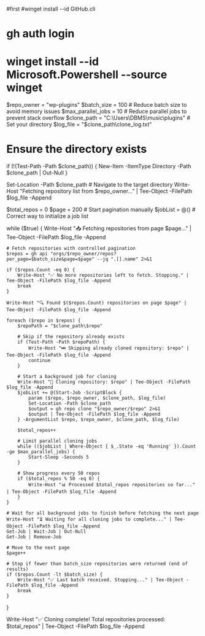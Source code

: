 #first
 #winget install --id GitHub.cli
# gh auth login
# winget install --id Microsoft.Powershell --source winget


$repo_owner = "wp-plugins"
$batch_size = 100  # Reduce batch size to avoid memory issues
$max_parallel_jobs = 10  # Reduce parallel jobs to prevent stack overflow
$clone_path = "C:\Users\DBMS\music\plugins"  # Set your directory
$log_file = "$clone_path\clone_log.txt"

# Ensure the directory exists
if (!(Test-Path -Path $clone_path)) {
    New-Item -ItemType Directory -Path $clone_path | Out-Null
}

Set-Location -Path $clone_path  # Navigate to the target directory
Write-Host "Fetching repository list from $repo_owner..." | Tee-Object -FilePath $log_file -Append

$total_repos = 0
$page = 200  # Start pagination manually
$jobList = @()  # Correct way to initialize a job list

while ($true) {
    Write-Host "📥 Fetching repositories from page $page..." | Tee-Object -FilePath $log_file -Append

    # Fetch repositories with controlled pagination
    $repos = gh api "orgs/$repo_owner/repos?per_page=$batch_size&page=$page" --jq ".[].name" 2>&1

    if ($repos.Count -eq 0) {
        Write-Host "✅ No more repositories left to fetch. Stopping." | Tee-Object -FilePath $log_file -Append
        break
    }

    Write-Host "🔍 Found $($repos.Count) repositories on page $page" | Tee-Object -FilePath $log_file -Append

    foreach ($repo in $repos) {
        $repoPath = "$clone_path\$repo"

        # Skip if the repository already exists
        if (Test-Path -Path $repoPath) {
            Write-Host "⏭️ Skipping already cloned repository: $repo" | Tee-Object -FilePath $log_file -Append
            continue
        }

        # Start a background job for cloning
        Write-Host "🚀 Cloning repository: $repo" | Tee-Object -FilePath $log_file -Append
        $jobList += @(Start-Job -ScriptBlock {
            param ($repo, $repo_owner, $clone_path, $log_file)
            Set-Location -Path $clone_path
            $output = gh repo clone "$repo_owner/$repo" 2>&1
            $output | Tee-Object -FilePath $log_file -Append
        } -ArgumentList $repo, $repo_owner, $clone_path, $log_file)

        $total_repos++

        # Limit parallel cloning jobs
        while (($jobList | Where-Object { $_.State -eq 'Running' }).Count -ge $max_parallel_jobs) {
            Start-Sleep -Seconds 5
        }

        # Show progress every 50 repos
        if ($total_repos % 50 -eq 0) {
            Write-Host "📊 Processed $total_repos repositories so far..." | Tee-Object -FilePath $log_file -Append
        }
    }

    # Wait for all background jobs to finish before fetching the next page
    Write-Host "⏳ Waiting for all cloning jobs to complete..." | Tee-Object -FilePath $log_file -Append
    Get-Job | Wait-Job | Out-Null
    Get-Job | Remove-Job

    # Move to the next page
    $page++

    # Stop if fewer than batch_size repositories were returned (end of results)
    if ($repos.Count -lt $batch_size) {
        Write-Host "✅ Last batch received. Stopping..." | Tee-Object -FilePath $log_file -Append
        break
    }
}

Write-Host "✅ Cloning complete! Total repositories processed: $total_repos" | Tee-Object -FilePath $log_file -Append
